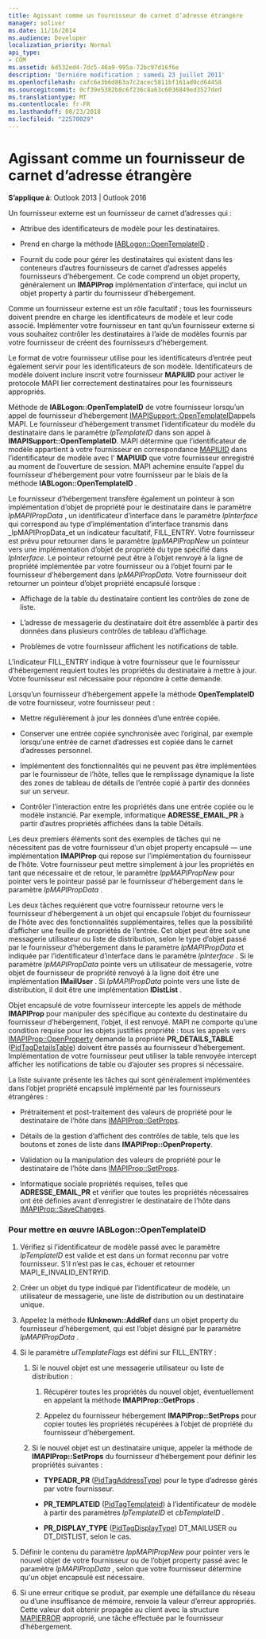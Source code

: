 ```yaml
---
title: Agissant comme un fournisseur de carnet d’adresse étrangère
manager: soliver
ms.date: 11/16/2014
ms.audience: Developer
localization_priority: Normal
api_type:
- COM
ms.assetid: 6d532ed4-7dc5-46a9-995a-72bc97d16f6e
description: 'Derniére modification : samedi 23 juillet 2011'
ms.openlocfilehash: cafc6e3b6d863a7c2acec5811bf161ad0cd64458
ms.sourcegitcommit: 0cf39e5382b8c6f236c8a63c6036849ed3527ded
ms.translationtype: MT
ms.contentlocale: fr-FR
ms.lasthandoff: 08/23/2018
ms.locfileid: "22570029"
---
```

# <a name="acting-as-a-foreign-address-book-provider"></a>Agissant comme un fournisseur de carnet d’adresse étrangère

**S’applique à**: Outlook 2013 | Outlook 2016 
  
Un fournisseur externe est un fournisseur de carnet d’adresses qui : 
  
- Attribue des identificateurs de modèle pour les destinataires.
    
- Prend en charge la méthode [IABLogon::OpenTemplateID](iablogon-opentemplateid.md) . 
    
- Fournit du code pour gérer les destinataires qui existent dans les conteneurs d’autres fournisseurs de carnet d’adresses appelés fournisseurs d’hébergement. Ce code comprend un objet property, généralement un **IMAPIProp** implémentation d’interface, qui inclut un objet property à partir du fournisseur d’hébergement. 
    
Comme un fournisseur externe est un rôle facultatif ; tous les fournisseurs doivent prendre en charge les identificateurs de modèle et leur code associé. Implémenter votre fournisseur en tant qu’un fournisseur externe si vous souhaitez contrôler les destinataires à l’aide de modèles fournis par votre fournisseur de créent des fournisseurs d’hébergement. 
  
Le format de votre fournisseur utilise pour les identificateurs d’entrée peut également servir pour les identificateurs de son modèle. Identificateurs de modèle doivent inclure inscrit votre fournisseur **MAPIUID** pour activer le protocole MAPI lier correctement destinataires pour les fournisseurs appropriés. 
  
Méthode de **IABLogon::OpenTemplateID** de votre fournisseur lorsqu’un appel de fournisseur d’hébergement [IMAPISupport::OpenTemplateID](imapisupport-opentemplateid.md)appels MAPI. Le fournisseur d’hébergement transmet l’identificateur du modèle du destinataire dans le paramètre _lpTemplateID_ dans son appel à **IMAPISupport::OpenTemplateID**. MAPI détermine que l’identificateur de modèle appartient à votre fournisseur en correspondance [MAPIUID](mapiuid.md) dans l’identificateur de modèle avec l' **MAPIUID** que votre fournisseur enregistré au moment de l’ouverture de session. MAPI achemine ensuite l’appel du fournisseur d’hébergement pour votre fournisseur par le biais de la méthode **IABLogon::OpenTemplateID** . 
  
Le fournisseur d’hébergement transfère également un pointeur à son implémentation d’objet de propriété pour le destinataire dans le paramètre _lpMAPIPropData_ , un identificateur d’interface dans le paramètre _lpInterface_ qui correspond au type d’implémentation d’interface transmis dans _lpMAPIPropData_et un indicateur facultatif, FILL_ENTRY. Votre fournisseur est prévu pour retourner dans le paramètre _lppMAPIPropNew_ un pointeur vers une implémentation d’objet de propriété du type spécifié dans _lpInterface_. Le pointeur retourné peut être à l’objet renvoyé à la ligne de propriété implémentée par votre fournisseur ou à l’objet fourni par le fournisseur d’hébergement dans _lpMAPIPropData_. Votre fournisseur doit retourner un pointeur d’objet propriété encapsulé lorsque :
  
- Affichage de la table du destinataire contient les contrôles de zone de liste.
    
- L’adresse de messagerie du destinataire doit être assemblée à partir des données dans plusieurs contrôles de tableau d’affichage.
    
- Problèmes de votre fournisseur affichent les notifications de table.
    
L’indicateur FILL_ENTRY indique à votre fournisseur que le fournisseur d’hébergement requiert toutes les propriétés du destinataire à mettre à jour. Votre fournisseur est nécessaire pour répondre à cette demande.
  
Lorsqu’un fournisseur d’hébergement appelle la méthode **OpenTemplateID** de votre fournisseur, votre fournisseur peut : 
  
- Mettre régulièrement à jour les données d’une entrée copiée.
    
- Conserver une entrée copiée synchronisée avec l’original, par exemple lorsqu’une entrée de carnet d’adresses est copiée dans le carnet d’adresses personnel.
    
- Implémentent des fonctionnalités qui ne peuvent pas être implémentées par le fournisseur de l’hôte, telles que le remplissage dynamique la liste des zones de tableau de détails de l’entrée copié à partir des données sur un serveur.
    
- Contrôler l’interaction entre les propriétés dans une entrée copiée ou le modèle instancié. Par exemple, informatique **ADRESSE_EMAIL_PR** à partir d’autres propriétés affichées dans la table Détails. 
    
Les deux premiers éléments sont des exemples de tâches qui ne nécessitent pas de votre fournisseur d’un objet property encapsulé — une implémentation **IMAPIProp** qui repose sur l’implémentation du fournisseur de l’hôte. Votre fournisseur peut mettre simplement à jour les propriétés en tant que nécessaire et de retour, le paramètre _lppMAPIPropNew_ pour pointer vers le pointeur passé par le fournisseur d’hébergement dans le paramètre _lpMAPIPropData_ . 
  
Les deux tâches requièrent que votre fournisseur retourne vers le fournisseur d’hébergement à un objet qui encapsule l’objet du fournisseur de l’hôte avec des fonctionnalités supplémentaires, telles que la possibilité d’afficher une feuille de propriétés de l’entrée. Cet objet peut être soit une messagerie utilisateur ou liste de distribution, selon le type d’objet passé par le fournisseur d’hébergement dans le paramètre _lpMAPIPropData_ et indiquée par l’identificateur d’interface dans le paramètre _lpInterface_ . Si le paramètre _lpMAPIPropData_ pointe vers un utilisateur de messagerie, votre objet de fournisseur de propriété renvoyé à la ligne doit être une implémentation **IMailUser** . Si _lpMAPIPropData_ pointe vers une liste de distribution, il doit être une implémentation **IDistList** . 
  
Objet encapsulé de votre fournisseur intercepte les appels de méthode **IMAPIProp** pour manipuler des spécifique au contexte du destinataire du fournisseur d’hébergement, l’objet, il est renvoyé. MAPI ne comporte qu’une condition requise pour les objets justifiés propriété : tous les appels vers [IMAPIProp::OpenProperty](imapiprop-openproperty.md) demande la propriété **PR_DETAILS_TABLE** ([PidTagDetailsTable](pidtagdetailstable-canonical-property.md)) doivent être passés au fournisseur d’hébergement. Implémentation de votre fournisseur peut utiliser la table renvoyée intercept afficher les notifications de table ou d’ajouter ses propres si nécessaire. 
  
La liste suivante présente les tâches qui sont généralement implémentées dans l’objet propriété encapsulé implémenté par les fournisseurs étrangères :
  
- Prétraitement et post-traitement des valeurs de propriété pour le destinataire de l’hôte dans [IMAPIProp::GetProps](imapiprop-getprops.md).
    
- Détails de la gestion d’affichent des contrôles de table, tels que les boutons et zones de liste dans **IMAPIProp::OpenProperty**.
    
- Validation ou la manipulation des valeurs de propriété pour le destinataire de l’hôte dans [IMAPIProp::SetProps](imapiprop-setprops.md).
    
- Informatique sociale propriétés requises, telles que **ADRESSE_EMAIL_PR** et vérifier que toutes les propriétés nécessaires ont été définies avant d’enregistrer le destinataire de l’hôte dans [IMAPIProp::SaveChanges](imapiprop-savechanges.md).
    
### <a name="to-implement-iablogonopentemplateid"></a>Pour mettre en œuvre IABLogon::OpenTemplateID
  
1. Vérifiez si l’identificateur de modèle passé avec le paramètre _lpTemplateID_ est valide et est dans un format reconnu par votre fournisseur. S’il n’est pas le cas, échouer et retourner MAPI_E_INVALID_ENTRYID. 
    
2. Créer un objet du type indiqué par l’identificateur de modèle, un utilisateur de messagerie, une liste de distribution ou un destinataire unique. 
    
3. Appelez la méthode **IUnknown::AddRef** dans un objet property du fournisseur d’hébergement, qui est l’objet désigné par le paramètre _lpMAPIPropData_ . 
    
4. Si le paramètre _ulTemplateFlags_ est défini sur FILL_ENTRY : 
    
   1. Si le nouvel objet est une messagerie utilisateur ou liste de distribution :
      
      1. Récupérer toutes les propriétés du nouvel objet, éventuellement en appelant la méthode **IMAPIProp::GetProps** . 
          
      2. Appelez du fournisseur hébergement **IMAPIProp::SetProps** pour copier toutes les propriétés récupérées à l’objet de propriété du fournisseur d’hébergement. 
      
   2. Si le nouvel objet est un destinataire unique, appeler la méthode de **IMAPIProp::SetProps** du fournisseur d’hébergement pour définir les propriétés suivantes : 
      
      - **TYPEADR_PR** ([PidTagAddressType](pidtagaddresstype-canonical-property.md)) pour le type d’adresse gérés par votre fournisseur.
        
      - **PR\_TEMPLATEID** ([PidTagTemplateid](pidtagtemplateid-canonical-property.md)) à l’identificateur de modèle à partir des paramètres _lpTemplateID_ et _cbTemplateID_ . 
        
      - **PR_DISPLAY_TYPE** ([PidTagDisplayType](pidtagdisplaytype-canonical-property.md)) DT_MAILUSER ou DT_DISTLIST, selon le cas.
    
5. Définir le contenu du paramètre _lppMAPIPropNew_ pour pointer vers le nouvel objet de votre fournisseur ou de l’objet property passé avec le paramètre _lpMAPIPropData_ , selon que votre fournisseur détermine qu'un objet encapsulé est nécessaire. 
    
6. Si une erreur critique se produit, par exemple une défaillance du réseau ou d’une insuffisance de mémoire, renvoie la valeur d’erreur appropriés. Cette valeur doit obtenir propagée au client avec la structure [MAPIERROR](mapierror.md) approprié, une tâche effectuée par le fournisseur d’hébergement. 
    

